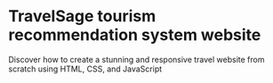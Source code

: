 # TravelSage tourism recommendation system website
Discover how to create a stunning and responsive travel website from scratch using HTML, CSS, and JavaScript
